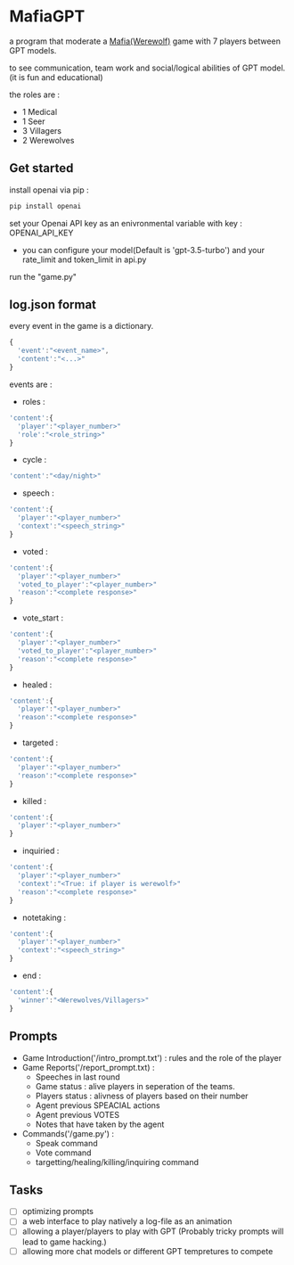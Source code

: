 # MafiaGPT

a program that moderate a [Mafia(Werewolf)](https://en.wikipedia.org/wiki/Mafia_(party_game)) game with 7 players between GPT models.

to see communication, team work and social/logical abilities of GPT model.(it is fun and educational)

the roles are : 

- 1 Medical
- 1 Seer
- 3 Villagers
- 2 Werewolves

## Get started

install openai via pip : 
```bash
pip install openai
```

set your Openai API key as an enivronmental variable with key : OPENAI_API_KEY

- you can configure your model(Default is 'gpt-3.5-turbo') and your rate_limit and token_limit in api.py

run the "game.py"

## log.json format

every event in the game is a dictionary.

```javascript
{
  'event':"<event_name>",
  'content':"<...>"
}
```

events are : 

- roles :
```javascript
'content':{
  'player':"<player_number>"
  'role':"<role_string>"
}
```

- cycle :
```javascript
'content':"<day/night>"
```

- speech :
```javascript
'content':{
  'player':"<player_number>"
  'context':"<speech_string>"
}
```

- voted :
```javascript
'content':{
  'player':"<player_number>"
  'voted_to_player':"<player_number>"
  'reason':"<complete response>"
}
```

- vote_start :
```javascript
'content':{
  'player':"<player_number>"
  'voted_to_player':"<player_number>"
  'reason':"<complete response>"
}
```

- healed :
```javascript
'content':{
  'player':"<player_number>"
  'reason':"<complete response>"
}
```
- targeted :
```javascript
'content':{
  'player':"<player_number>"
  'reason':"<complete response>"
}
```
- killed :
```javascript
'content':{
  'player':"<player_number>"
}
```
- inquiried :
```javascript
'content':{
  'player':"<player_number>"
  'context':"<True: if player is werewolf>"
  'reason':"<complete response>"
}
```
- notetaking :
```javascript
'content':{
  'player':"<player_number>"
  'context':"<speech_string>"
}
```
- end :
```javascript
'content':{
  'winner':"<Werewolves/Villagers>"
}
```

## Prompts
- Game Introduction('/intro_prompt.txt') : rules and the role of the player
- Game Reports('/report_prompt.txt) :
    - Speeches in last round
    - Game status : alive players in seperation of the teams.
    - Players status : alivness of players based on their number
    - Agent previous SPEACIAL actions
    - Agent previous VOTES
    - Notes that have taken by the agent
- Commands('/game.py') :
    - Speak command
    - Vote command
    - targetting/healing/killing/inquiring command
      

## Tasks  

- [ ] optimizing prompts
- [ ] a web interface to play natively a log-file as an animation
- [ ] allowing a player/players to play with GPT (Probably tricky prompts will lead to game hacking.) 
- [ ] allowing more chat models or different GPT tempretures to compete 
